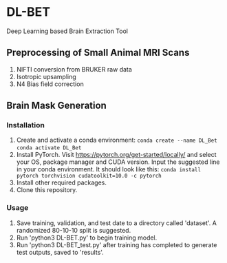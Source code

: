 # DL-BET
Deep Learning based Brain Extraction Tool 

## Preprocessing of Small Animal MRI Scans
1. NIFTI conversion from BRUKER raw data  
2. Isotropic upsampling
3. N4 Bias field correction  

## Brain Mask Generation
### Installation
1. Create and activate a conda environment: 
    `conda create --name DL_Bet`  
    `conda activate DL_Bet`
2. Install PyTorch. Visit https://pytorch.org/get-started/locally/ and select your OS, package manager and CUDA version. Input the suggested line in your conda environment. It should look like this: 
    `conda install pytorch torchvision cudatoolkit=10.0 -c pytorch`
3. Install other required packages.
4. Clone this repository.

### Usage
1. Save training, validation, and test date to a directory called 'dataset'. A randomized 80-10-10 split is suggested.
2. Run 'python3 DL-BET.py' to begin training model.
3. Run 'python3 DL-BET_test.py' after training has completed to generate test outputs, saved to 'results'.
